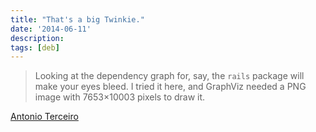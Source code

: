 ```yaml
---
title: "That's a big Twinkie."
date: '2014-06-11'
description:
tags: [deb]
---
```


> Looking at the dependency graph for, say, the `rails` package will make your eyes bleed. I tried it here, and GraphViz needed a PNG image with 7653×10003 pixels to draw it.

[Antonio Terceiro](http://softwarelivre.org/terceiro/blog/an-introduction-to-the-debian-continuous-integration-project) 
